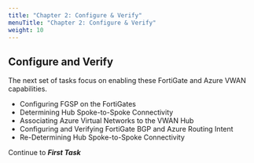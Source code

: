 ```yaml
---
title: "Chapter 2: Configure & Verify"
menuTitle: "Chapter 2: Configure & Verify"
weight: 10
---
```


## Configure and Verify

The next set of tasks focus on enabling these FortiGate and Azure VWAN capabilities.

- Configuring FGSP on the FortiGates
- Determining Hub Spoke-to-Spoke Connectivity
- Associating Azure Virtual Networks to the VWAN Hub
- Configuring and Verifying FortiGate BGP and Azure Routing Intent
- Re-Determining Hub Spoke-to-Spoke Connectivity

Continue to ***First Task***
